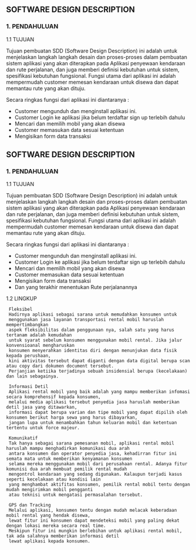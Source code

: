 ## SOFTWARE DESIGN DESCRIPTION ##



### 1. PENDAHULUAN ###


1.1 TUJUAN

Tujuan pembuatan SDD (Software Design Description) ini adalah untuk menjelaskan
langkah langkah desain dan proses-proses dalam pembuatan sistem aplikasi yang akan
diterapkan pada Aplikasi penyewaan kendaraan dan rute perjalanan, dan juga memberi definisi kebutuhan
untuk sistem, spesifikasi kebutuhan fungsional.
Fungsi utama dari aplikasi ini adalah mempermudah customer memesan kendaraan untuk disewa dan dapat memantau rute yang akan dituju.

Secara ringkas fungsi dari aplikasi ini diantaranya :

- Customer mengunduh dan menginstall aplikasi ini.
- Customer Login ke aplikasi jika belum terdaftar sign up terlebih dahulu
- Mencari dan memilih mobil yang akan disewa
- Customer memasukan data sesuai ketentuan
- Mengisikan form data transaksi

## SOFTWARE DESIGN DESCRIPTION ##



### 1. PENDAHULUAN ###


1.1 TUJUAN

Tujuan pembuatan SDD (Software Design Description) ini adalah untuk menjelaskan
langkah langkah desain dan proses-proses dalam pembuatan sistem aplikasi yang akan
diterapkan pada Aplikasi penyewaan kendaraan dan rute perjalanan, dan juga memberi definisi kebutuhan
untuk sistem, spesifikasi kebutuhan fungsional.
Fungsi utama dari aplikasi ini adalah mempermudah customer memesan kendaraan untuk disewa dan dapat memantau rute yang akan dituju.

Secara ringkas fungsi dari aplikasi ini diantaranya :

- Customer mengunduh dan menginstall aplikasi ini.
- Customer Login ke aplikasi jika belum terdaftar sign up terlebih dahulu
- Mencari dan memilih mobil yang akan disewa
- Customer memasukan data sesuai ketentuan
- Mengisikan form data transaksi
- Dan yang terakhir menentukan Rute perjalanannya 



1.2 LINGKUP

     Fleksibel
     Hadirnya aplikasi sebagai sarana untuk memudahkan konsumen untuk 
     menggunakan jasa layanan transportasi rental mobil haruslah mempertimbangkan 
     aspek fleksibilitas dalam penggunaan nya, salah satu yang harus tertanam adalah kemudahan 
     untuk syarat sebelum konsumen menggunakan mobil rental. Jika jalur konvensioanal mengharuskan 
     konsumen menyerahkan identitas diri dengan menunjukan data fisik kepada perushaan, 
     kini aktivitas tersebut dapat diganti dengan data digital berupa scan atau copy dari dokumen document tersebut.
     Perjanjian ketiika terjadinya sebuah insidensial berupa (kecelakaan) dan lain sebagainya.
    
     Informasi Detil
     Aplikasi rental mobil yang baik adalah yang mampu memberikan infomasi secara komprehensif kepada konsumen, 
     melalui media aplikasi tersebut penyedia jasa haruslah memberikan detil jasa yang ditawarkan, 
     informasi dapat berupa varian dan tipe mobil yang dapat dipilih oleh konsumen berikut harga sewa yang harus dibayarkan, 
     jangan lupa untuk menambahkan tahun keluaran mobil dan ketentuan tertentu untuk force majeur.

     Komunikatif
     Tak hanya sebagai sarana pemesanan mobil, aplikasi rental mobil haruslah mampu menghadirkan komunikasi dua arah 
     antara konsumen dan operator penyedia jasa, kehadirran fitur ini semata mata untuk memberikan kenyamanan konsumen 
     selama mereka menggunakan mobil dari perusahaan rental. Adanya fitur komunisi dua arah membuat pemilik rental mudah 
     mengontrol kendaraan yang sedang digunakan. Kalaupun terjadi kasus seperti kecelakaan atau kondisi lain 
     yang menghambat aktifitas konsumen, pemilik rental mobil tentu dengan mudah mengirimkan mobil pengganti 
     atau teknisi untuk mengatasi permasalahan tersebut.

     GPS dan Tracking
     Melalui aplikasi, konsumen tentu dengan mudah melacak keberadaan mobil rental yang hendak disewa, 
     lewat fitur ini konsumen dapat mendeteksi mobil yang paling dekat dengan lokasi mereka secara real time. 
     Meskipun fitur ini mungkin berlebihan untuk aplikasi rental mobil, tak ada salahnya memberikan informasi detil 
     lewat aplikasi kepada konsumen.
